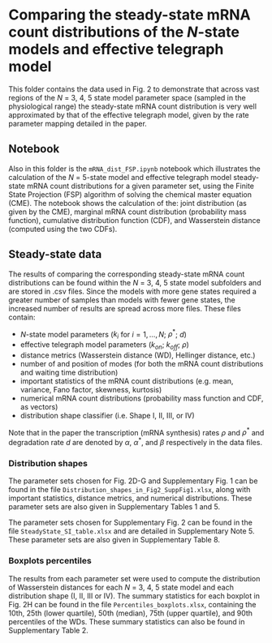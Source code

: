 # Comparing the steady-state mRNA count distributions of the $N$-state models and effective telegraph model

This folder contains the data used in Fig. 2 to demonstrate that across vast regions of the $N$ = 3, 4, 5 state model parameter space (sampled in the physiological range) the steady-state mRNA count distribution is very well approximated by that of the effective telegraph model, given by the rate parameter mapping detailed in the paper.

## Notebook

Also in this folder is the `mRNA_dist_FSP.ipynb` notebook which illustrates the calculation of the $N$ = 5-state model and effective telegraph model steady-state mRNA count distributions for a given parameter set, using the Finite State Projection (FSP) algorithm of solving the chemical master equation (CME).
The notebook shows the calculation of the: joint distribution (as given by the CME), marginal mRNA count distribution (probability mass function), cumulative distribution function (CDF), and Wasserstein distance (computed using the two CDFs).

## Steady-state data

The results of comparing the corresponding steady-state mRNA count distributions can be found within the $N$ = 3, 4, 5 state model subfolders and are stored in .csv files.
Since the models with more gene states required a greater number of samples than models with fewer gene states, the increased number of results are spread across more files.
These files contain:
- $N$-state model parameters ($k_i$ for $i = 1,\dots,N$; $\rho^{\ast}$; $d$)
- effective telegraph model parameters ($k_{on}$; $k_{off}$; $\rho$)
- distance metrics (Wasserstein distance (WD), Hellinger distance, etc.)
- number of and position of modes (for both the mRNA count distributions and waiting time distribution)
- important statistics of the mRNA count distributions (e.g. mean, variance, Fano factor, skewness, kurtosis)
- numerical mRNA count distributions (probability mass function and CDF, as vectors)
- distribution shape classifier (i.e. Shape I, II, III, or IV)

Note that in the paper the transcription (mRNA synthesis) rates $\rho$ and $\rho^{\ast}$ and degradation rate $d$ are denoted by $\alpha$, $\alpha^{\ast}$, and $\beta$ respectively in the data files.

### Distribution shapes

The parameter sets chosen for Fig. 2D-G and Supplementary Fig. 1 can be found in the file `Distribution_shapes_in_Fig2_SuppFig1.xlsx`, along with important statistics, distance metrics, and numerical distributions.
These parameter sets are also given in Supplementary Tables 1 and 5.

The parameter sets chosen for Supplementary Fig. 2 can be found in the file `SteadyState_SI_table.xlsx` and are detailed in Supplementary Note 5.
These parameter sets are also given in Supplementary Table 8.

### Boxplots percentiles

The results from each parameter set were used to compute the distribution of Wasserstein distances for each $N$ = 3, 4, 5 state model and each distribution shape (I, II, III or IV).
The summary statistics for each boxplot in Fig. 2H can be found in the file `Percentiles_boxplots.xlsx`, containing the 10th, 25th (lower quartile), 50th (median), 75th (upper quartile), and 90th percentiles of the WDs.
These summary statistics can also be found in Supplementary Table 2.
